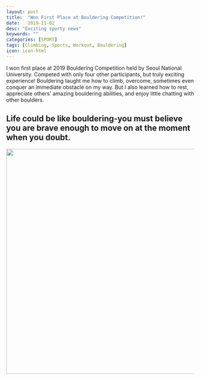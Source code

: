 ```yaml
---
layout: post
title:  "Won First Place at Bouldering Competition!"
date:   2019-11-02
desc: "Exciting sporty news"
keywords: ""
categories: [SPORT]
tags: [Climbing, Sports, Workout, Bouldering]
icon: icon-html
---
```

I won first place at 2019 Bouldering Competition held by Seoul National University.
Competed with only four other participants, but truly exciting experience!
Bouldering taught me how to climb, overcome, sometimes even conquer an immediate obstacle on my way. But I also learned how to rest, appreciate others' amazing bouldering abilities, and enjoy little chatting with other boulders. 

Life could be like bouldering-you must believe you are brave enough to move on at the moment when you doubt.
---
<p align="center">
  <img width="600" heigth="400" src="https://user-images.githubusercontent.com/44596787/68458838-10710f80-0247-11ea-96dc-dc0e0331bb43.jpeg">
</p>